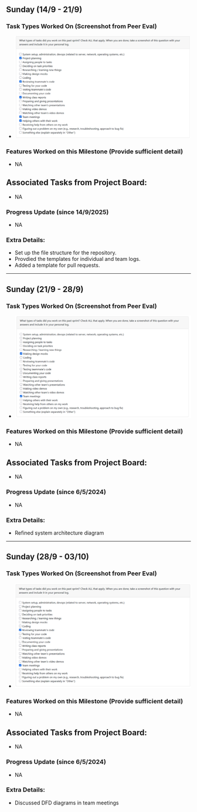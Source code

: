 
## Sunday (14/9 - 21/9)

### Task Types Worked On (Screenshot from Peer Eval)

- ![docs/logs/peer_eval_screenshots/[peer eval screenshot]](../peer_eval_screenshots/20-09-2025_PeerEval_SamM.PNG)

### Features Worked on this Milestone (Provide sufficient detail)
* NA

## Associated Tasks from Project Board:
* NA

### Progress Update (since 14/9/2025) 
* NA

### Extra Details:
* Set up the file structure for the repository.
* Provdied the templates for individual and team logs. 
* Added a template for pull requests.

---------------------------------

## Sunday (21/9 - 28/9)

### Task Types Worked On (Screenshot from Peer Eval)

- ![docs/logs/peer evals/[peer eval screenshot]](../peer_eval_screenshots/27-09-2025_PeerEval_SamM.PNG)

### Features Worked on this Milestone (Provide sufficient detail)
  * NA

## Associated Tasks from Project Board:
* NA

### Progress Update (since 6/5/2024) 
* NA

### Extra Details:
* Refined system architecture diagram

---------------------------------

## Sunday (28/9 - 03/10)

### Task Types Worked On (Screenshot from Peer Eval)

- ![docs/logs/peer evals/[peer eval screenshot]](../peer_eval_screenshots/03-10-2025_PeerEval_SamM.PNG)

### Features Worked on this Milestone (Provide sufficient detail)
  * NA

## Associated Tasks from Project Board:
* NA

### Progress Update (since 6/5/2024) 
* NA

### Extra Details:
* Discussed DFD diagrams in team meetings
